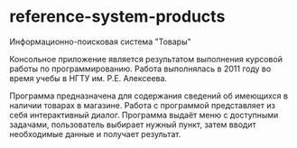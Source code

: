 # reference-system-products

Информационно-поисковая система "Товары"

Консольное приложение является результатом выполнения курсовой работы по программированию. Работа выполнялась в 2011 году во время учебы в НГТУ им. Р.Е. Алексеева.

Программа предназначена для содержания сведений об имеющихся в наличии  товарах в магазине. Работа с программой представляет из себя интерактивный диалог. Программа выдаёт меню с доступными задачами, пользователь выбирает нужный пункт, затем вводит необходимые данные и получает результат.
